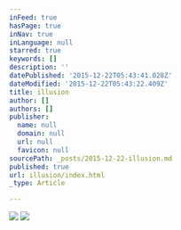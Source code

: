 ```yaml
---
inFeed: true
hasPage: true
inNav: true
inLanguage: null
starred: true
keywords: []
description: ''
datePublished: '2015-12-22T05:43:41.028Z'
dateModified: '2015-12-22T05:43:22.409Z'
title: illusion
author: []
authors: []
publisher:
  name: null
  domain: null
  url: null
  favicon: null
sourcePath: _posts/2015-12-22-illusion.md
published: true
url: illusion/index.html
_type: Article

---
```

![](https://the-grid-user-content.s3-us-west-2.amazonaws.com/c79d6c36-f6ab-4321-9a86-b41bb33bcbde.gif)
![](https://the-grid-user-content.s3-us-west-2.amazonaws.com/89da5339-9f98-4b59-b85e-56097e11e25d.gif)